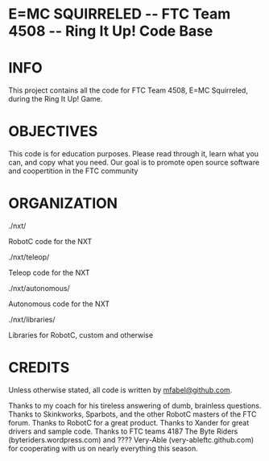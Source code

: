 E=MC SQUIRRELED -- FTC Team 4508 -- Ring It Up! Code Base
=========================================================



INFO
====

This project contains all the code for FTC Team 4508, E=MC Squirreled, during the Ring It Up! Game.


OBJECTIVES
==========

This code is for education purposes. Please read through it, learn what you can, and copy what you need. Our goal is to promote open source software and coopertition in the FTC community


ORGANIZATION
============

./nxt/

RobotC code for the NXT

./nxt/teleop/

Teleop code for the NXT

./nxt/autonomous/

Autonomous code for the NXT

./nxt/libraries/

Libraries for RobotC, custom and otherwise


CREDITS
=======

Unless otherwise stated, all code is written by mfabel@github.com.

Thanks to my coach for his tireless answering of dumb, brainless questions.
Thanks to Skinkworks, Sparbots, and the other RobotC masters of the FTC forum.
Thanks to RobotC for a great product.
Thanks to Xander for great drivers and sample code.
Thanks to FTC teams 4187 The Byte Riders (byteriders.wordpress.com) and ???? Very-Able (very-ableftc.github.com) for cooperating with us on nearly everything this season.
